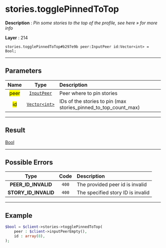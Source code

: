 # stories.togglePinnedToTop

**Description** : *Pin some stories to the top of the profile, see here &raquo; for more info*

**Layer** : 214

```tl
stories.togglePinnedToTop#b297e9b peer:InputPeer id:Vector<int> = Bool;
```

---

## Parameters

| Name | Type | Description |
| :---: | :---: | :--- |
| <mark>peer</mark> | [`InputPeer`](type/InputPeer) | Peer where to pin stories |
| <mark>id</mark> | [`Vector<int>`](type/int) | IDs of the stories to pin (max stories_pinned_to_top_count_max) |

---

## Result

[Bool](type/Bool)

---

## Possible Errors

| Type | Code | Description |
| :---: | :---: | :--- |
| **PEER_ID_INVALID** | `400` | The provided peer id is invalid |
| **STORY_ID_INVALID** | `400` | The specified story ID is invalid |

---

## Example

```php
$bool = $client->stories->togglePinnedToTop(
	peer : $client->inputPeerEmpty(),
	id : array(8),
);
```